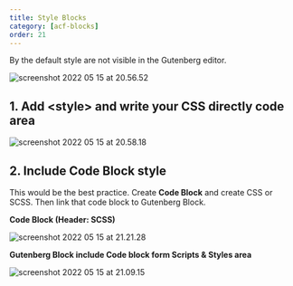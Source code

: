 ```yaml
---
title: Style Blocks
category: [acf-blocks]
order: 21
---
```


By the default style are not visible in the Gutenberg editor.

![screenshot 2022 05 15 at 20.56.52](../img/Screenshot-2022-05-15-at-20.56.52-800x334.png)

## 1. Add &lt;style&gt; and write your CSS directly code area

![screenshot 2022 05 15 at 20.58.18](../img/Screenshot-2022-05-15-at-20.58.18-800x276.png)

## 2. Include Code Block style

This would be the best practice. Create **Code Block** and create CSS or SCSS. Then link that code block to Gutenberg Block.

**Code Block (Header: SCSS)**

![screenshot 2022 05 15 at 21.21.28](../img/Screenshot-2022-05-15-at-21.21.28-800x279.png)

**Gutenberg Block include Code block form Scripts &amp; Styles area**

![screenshot 2022 05 15 at 21.09.15](../img/Screenshot-2022-05-15-at-21.09.15-800x344.png)

